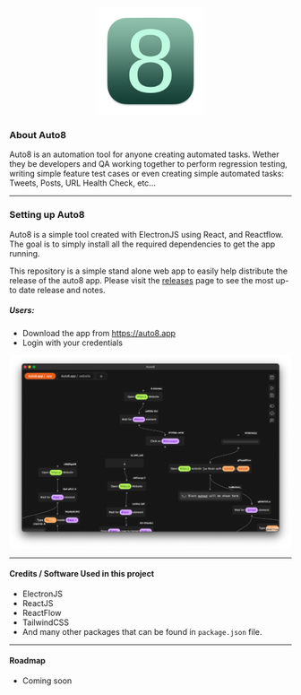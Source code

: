 <p align="center">
<img src="icon.png" width="192" />
</p>

### About Auto8
Auto8 is an automation tool for anyone creating automated tasks. Wether they be developers and QA working together to perform regression testing, writing simple feature test cases or even creating simple automated tasks: Tweets, Posts, URL Health Check, etc... 

---

### Setting up Auto8
Auto8 is a simple tool created with ElectronJS using React, and Reactflow. The goal is to simply install all the required dependencies to get the app  running.

This repository is a simple stand alone web app to easily help distribute the release of the auto8 app. Please visit the [releases](https://github.com/auto8-app/website/releases) page to see the most up-to date release and notes.

##### Users:

- Download the app from https://auto8.app
- Login with your credentials

![Alt text](/assets/images/dark/app.png "Auto8 app")

---

#### Credits / Software Used in this project
- ElectronJS
- ReactJS
- ReactFlow
- TailwindCSS
- And many other packages that can be found in `package.json` file.

---

#### Roadmap
- Coming soon
